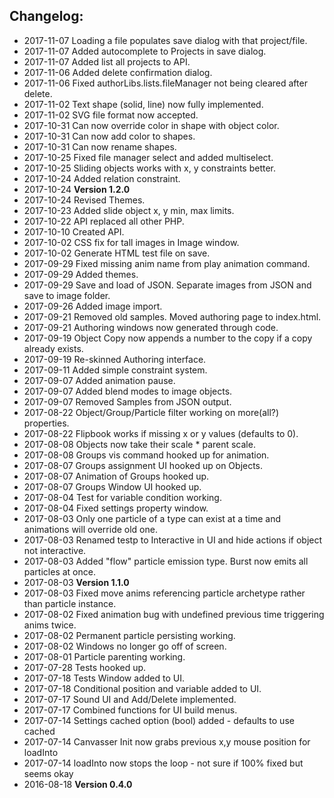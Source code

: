 ## Changelog:

- 2017-11-07 Loading a file populates save dialog with that project/file.
- 2017-11-07 Added autocomplete to Projects in save dialog.
- 2017-11-07 Added list all projects to API.
- 2017-11-06 Added delete confirmation dialog.
- 2017-11-06 Fixed authorLibs.lists.fileManager not being cleared after delete.
- 2017-11-02 Text shape (solid, line) now fully implemented.
- 2017-11-02 SVG file format now accepted.
- 2017-10-31 Can now override color in shape with object color.
- 2017-10-31 Can now add color to shapes.
- 2017-10-31 Can now rename shapes.
- 2017-10-25 Fixed file manager select and added multiselect.
- 2017-10-25 Sliding objects works with x, y constraints better.
- 2017-10-24 Added relation constraint.
- 2017-10-24 **Version 1.2.0**
- 2017-10-24 Revised Themes.
- 2017-10-23 Added slide object x, y min, max limits.
- 2017-10-22 API replaced all other PHP.
- 2017-10-10 Created API.
- 2017-10-02 CSS fix for tall images in Image window.
- 2017-10-02 Generate HTML test file on save.
- 2017-09-29 Fixed missing anim name from play animation command.
- 2017-09-29 Added themes.
- 2017-09-29 Save and load of JSON.  Separate images from JSON and save to image folder.
- 2017-09-26 Added image import.
- 2017-09-21 Removed old samples.  Moved authoring page to index.html.
- 2017-09-21 Authoring windows now generated through code.
- 2017-09-19 Object Copy now appends a number to the copy if a copy already exists.
- 2017-09-19 Re-skinned Authoring interface.
- 2017-09-11 Added simple constraint system.
- 2017-09-07 Added animation pause.
- 2017-09-07 Added blend modes to image objects.
- 2017-09-07 Removed Samples from JSON output.
- 2017-08-22 Object/Group/Particle filter working on more(all?) properties.
- 2017-08-22 Flipbook works if missing x or y values (defaults to 0).
- 2017-08-08 Objects now take their scale * parent scale.
- 2017-08-08 Groups vis command hooked up for animation.
- 2017-08-07 Groups assignment UI hooked up on Objects.
- 2017-08-07 Animation of Groups hooked up.
- 2017-08-07 Groups Window UI hooked up.
- 2017-08-04 Test for variable condition working.
- 2017-08-04 Fixed settings property window.
- 2017-08-03 Only one particle of a type can exist at a time and animations will override old one.
- 2017-08-03 Renamed testp to Interactive in UI and hide actions if object not interactive.
- 2017-08-03 Added "flow" particle emission type.  Burst now emits all particles at once.
- 2017-08-03 **Version 1.1.0**
- 2017-08-03 Fixed move anims referencing particle archetype rather than particle instance.
- 2017-08-02 Fixed animation bug with undefined previous time triggering anims twice.
- 2017-08-02 Permanent particle persisting working.
- 2017-08-02 Windows no longer go off of screen.
- 2017-08-01 Particle parenting working.
- 2017-07-28 Tests hooked up.
- 2017-07-18 Tests Window added to UI.
- 2017-07-18 Conditional position and variable added to UI.
- 2017-07-17 Sound UI and Add/Delete implemented.
- 2017-07-17 Combined functions for UI build menus.
- 2017-07-14 Settings cached option (bool) added - defaults to use cached
- 2017-07-14 Canvasser Init now grabs previous x,y mouse position for loadInto
- 2017-07-14 loadInto now stops the loop - not sure if 100% fixed but seems okay
- 2016-08-18 **Version 0.4.0**

